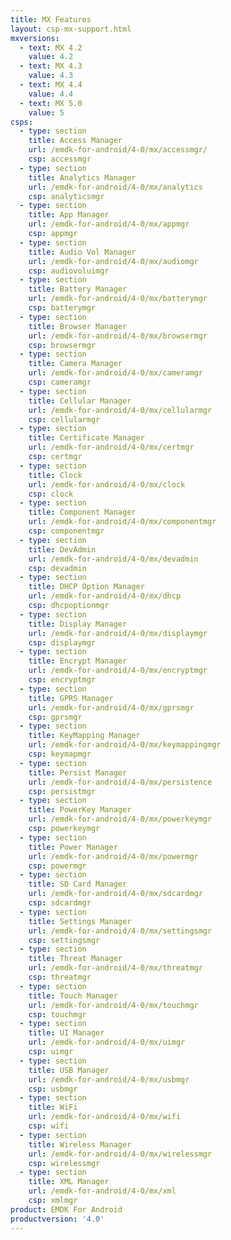 ```yaml
---
title: MX Features
layout: csp-mx-support.html
mxversions:
  - text: MX 4.2
    value: 4.2
  - text: MX 4.3
    value: 4.3
  - text: MX 4.4
    value: 4.4
  - text: MX 5.0
    value: 5
csps:
  - type: section
    title: Access Manager
    url: /emdk-for-android/4-0/mx/accessmgr/
    csp: accessmgr
  - type: section
    title: Analytics Manager
    url: /emdk-for-android/4-0/mx/analytics
    csp: analyticsmgr
  - type: section
    title: App Manager
    url: /emdk-for-android/4-0/mx/appmgr
    csp: appmgr
  - type: section
    title: Audio Vol Manager
    url: /emdk-for-android/4-0/mx/audiomgr
    csp: audiovoluimgr
  - type: section
    title: Battery Manager
    url: /emdk-for-android/4-0/mx/batterymgr
    csp: batterymgr
  - type: section
    title: Browser Manager
    url: /emdk-for-android/4-0/mx/browsermgr
    csp: browsermgr
  - type: section
    title: Camera Manager
    url: /emdk-for-android/4-0/mx/cameramgr
    csp: cameramgr
  - type: section
    title: Cellular Manager
    url: /emdk-for-android/4-0/mx/cellularmgr
    csp: cellularmgr
  - type: section
    title: Certificate Manager
    url: /emdk-for-android/4-0/mx/certmgr
    csp: certmgr
  - type: section
    title: Clock
    url: /emdk-for-android/4-0/mx/clock
    csp: clock
  - type: section
    title: Component Manager
    url: /emdk-for-android/4-0/mx/componentmgr
    csp: componentmgr
  - type: section
    title: DevAdmin
    url: /emdk-for-android/4-0/mx/devadmin
    csp: devadmin
  - type: section
    title: DHCP Option Manager
    url: /emdk-for-android/4-0/mx/dhcp
    csp: dhcpoptionmgr
  - type: section
    title: Display Manager
    url: /emdk-for-android/4-0/mx/displaymgr
    csp: displaymgr
  - type: section
    title: Encrypt Manager
    url: /emdk-for-android/4-0/mx/encryptmgr
    csp: encryptmgr
  - type: section
    title: GPRS Manager
    url: /emdk-for-android/4-0/mx/gprsmgr
    csp: gprsmgr
  - type: section
    title: KeyMapping Manager
    url: /emdk-for-android/4-0/mx/keymappingmgr
    csp: keymapmgr
  - type: section
    title: Persist Manager
    url: /emdk-for-android/4-0/mx/persistence
    csp: persistmgr
  - type: section
    title: PowerKey Manager
    url: /emdk-for-android/4-0/mx/powerkeymgr
    csp: powerkeymgr
  - type: section
    title: Power Manager
    url: /emdk-for-android/4-0/mx/powermgr
    csp: powermgr
  - type: section
    title: SD Card Manager
    url: /emdk-for-android/4-0/mx/sdcardmgr
    csp: sdcardmgr
  - type: section
    title: Settings Manager
    url: /emdk-for-android/4-0/mx/settingsmgr
    csp: settingsmgr
  - type: section
    title: Threat Manager
    url: /emdk-for-android/4-0/mx/threatmgr
    csp: threatmgr
  - type: section
    title: Touch Manager
    url: /emdk-for-android/4-0/mx/touchmgr
    csp: touchmgr
  - type: section
    title: UI Manager
    url: /emdk-for-android/4-0/mx/uimgr
    csp: uimgr
  - type: section
    title: USB Manager
    url: /emdk-for-android/4-0/mx/usbmgr
    csp: usbmgr
  - type: section
    title: WiFi
    url: /emdk-for-android/4-0/mx/wifi
    csp: wifi
  - type: section
    title: Wireless Manager
    url: /emdk-for-android/4-0/mx/wirelessmgr
    csp: wirelessmgr
  - type: section
    title: XML Manager
    url: /emdk-for-android/4-0/mx/xml
    csp: xmlmgr
product: EMDK For Android
productversion: '4.0'
---
```

 







